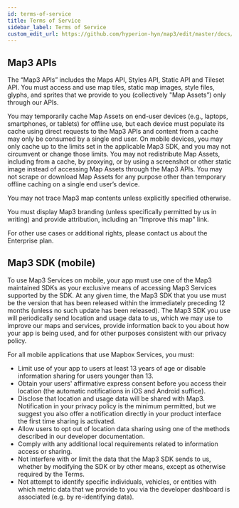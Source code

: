 ```yaml
---
id: terms-of-service
title: Terms of Service
sidebar_label: Terms of Service
custom_edit_url: https://github.com/hyperion-hyn/map3/edit/master/docs/terms-of-service.md
---
```

## Map3 APIs
The “Map3 APIs” includes the Maps API, Styles API, Static API and Tileset API. You must access and use map tiles, static map images, style files, glyphs, and sprites that we provide to you (collectively "Map Assets”) only through our APIs.

You may temporarily cache Map Assets on end-user devices (e.g., laptops, smartphones, or tablets) for offline use, but each device must populate its cache using direct requests to the Map3 APIs and content from a cache may only be consumed by a single end user. On mobile devices, you may only cache up to the limits set in the applicable Map3 SDK, and you may not circumvent or change those limits. You may not redistribute Map Assets, including from a cache, by proxying, or by using a screenshot or other static image instead of accessing Map Assets through the Map3 APIs. You may not scrape or download Map Assets for any purpose other than temporary offline caching on a single end user’s device.

You may not trace Map3 map contents unless explicitly specified otherwise. 

You must display Map3 branding (unless specifically permitted by us in writing) and provide attribution, including an "Improve this map" link.

For other use cases or additional rights, please contact us about the Enterprise plan. 

## Map3 SDK (mobile)
To use Map3 Services on mobile, your app must use one of the Map3 maintained SDKs as your exclusive means of accessing Map3 Services supported by the SDK. At any given time, the Map3 SDK that you use must be the version that has been released within the immediately preceding 12 months (unless no such update has been released). The Map3 SDK you use will periodically send location and usage data to us, which we may use to improve our maps and services, provide information back to you about how your app is being used, and for other purposes consistent with our privacy policy.

For all mobile applications that use Mapbox Services, you must:

- Limit use of your app to users at least 13 years of age or disable information sharing for users younger than 13.
- Obtain your users' affirmative express consent before you access their location (the automatic notifications in iOS and Android suffice).
- Disclose that location and usage data will be shared with Map3. Notification in your privacy policy is the minimum permitted, but we suggest you also offer a notification directly in your product interface the first time sharing is activated.
- Allow users to opt out of location data sharing using one of the methods described in our developer documentation.
- Comply with any additional local requirements related to information access or sharing.
- Not interfere with or limit the data that the Map3 SDK sends to us, whether by modifying the SDK or by other means, except as otherwise required by the Terms.
- Not attempt to identify specific individuals, vehicles, or entities with which metric data that we provide to you via the developer dashboard is associated (e.g. by re-identifying data).